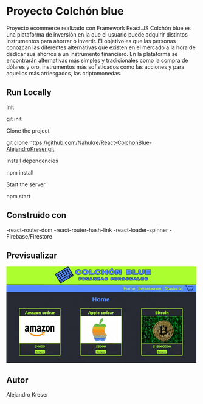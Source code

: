   
 # Proyecto Colchón blue

Proyecto ecommerce realizado con Framework React.JS
Colchón blue es una plataforma de inversión en la que el usuario puede adquirir distintos instrumentos para ahorrar o invertir. El objetivo es que las personas conozcan las diferentes alternativas que existen en el mercado a la hora de dedicar sus ahorros a un instrumento financiero. En la plataforma se encontrarán alternativas más simples y tradicionales como la compra de dólares y oro, instrumentos más sofisticados como las acciones y para aquellos más arriesgados, las criptomonedas.

## Run Locally

Init

  git init

Clone the project

  git clone https://github.com/Nahukre/React-ColchonBlue-AlejandroKreser.git

Install dependencies

  npm install

Start the server

  npm start

## Construido con

-react-router-dom
-react-router-hash-link
-react-loader-spinner
-Firebase/Firestore

## Previsualizar

![alt-text](https://github.com/Nahukre/EntregaFinal-ColchonBlue-AlejandroKreser/blob/main/src/img/gif.gif)

## Autor
Alejandro Kreser